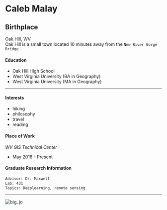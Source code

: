 # Caleb Malay
## Birthplace
Oak Hill, WV  
Oak Hill is a small town located 10 minutes away from the `New River Gorge Bridge` 

#### Education
   + Oak Hill High School
   + West Virginia University (BA in Geography)
   + West Virginia University (MA in Geography)
----------------------  

#### Interests  
   + hiking
   + philosophy
   + travel
   + reading

#### Place of Work
_WV GIS Technical Center_  
   + May 2018 - Present  

#### Graduate Research Information 
```bash
Advisor: Dr. Maxwell
Lab: 431
Topics: Deeplearning, remote sensing  
```

---------------------------
![big_jo](C:/Users/caleb/OneDrive/Pictures/big_Jo.jpg)
